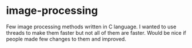 # image-processing
Few image processing methods written in C language. I wanted to use threads to make them faster but not all of them are faster. Would be nice if people made few changes to them and improved.
